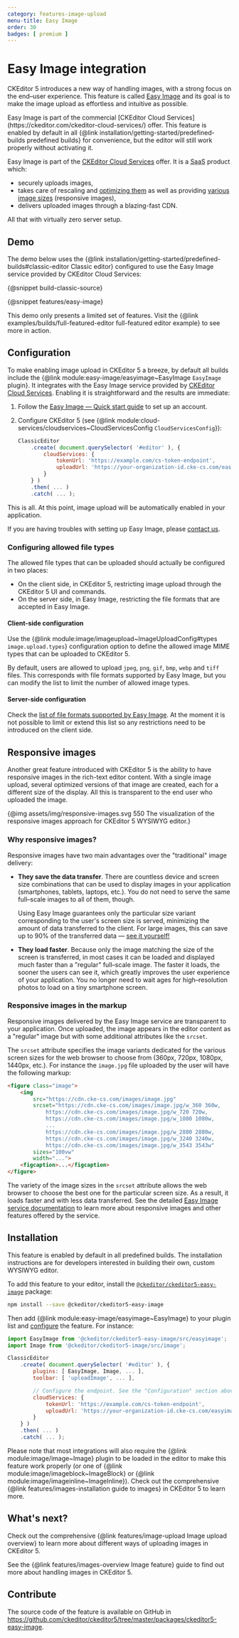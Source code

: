 ```yaml
---
category: features-image-upload
menu-title: Easy Image
order: 30
badges: [ premium ]
---
```


# Easy Image integration

CKEditor 5 introduces a new way of handling images, with a strong focus on the end–user experience. This feature is called [Easy Image](https://ckeditor.com/ckeditor-cloud-services/easy-image/) and its goal is to make the image upload as effortless and intuitive as possible.

<info-box info>
	Easy Image is part of the commercial [CKEditor Cloud Services](https://ckeditor.com/ckeditor-cloud-services/) offer. This feature is enabled by default in all {@link installation/getting-started/predefined-builds predefined builds} for convenience, but the editor will still work properly without activating it.
</info-box>

Easy Image is part of the [CKEditor Cloud Services](https://ckeditor.com/ckeditor-cloud-services/) offer. It is a <abbr title="Software as a service">SaaS</abbr> product which:

* securely uploads images,
* takes care of rescaling and [optimizing them](https://ckeditor.com/docs/cs/latest/guides/easy-image/service-details.html#image-processing) as well as providing [various image sizes](#responsive-images) (responsive images), <!-- absolute link -->
* delivers uploaded images through a blazing-fast CDN.

All that with virtually zero server setup.

## Demo

The demo below uses the {@link installation/getting-started/predefined-builds#classic-editor Classic editor} configured to use the Easy Image service provided by CKEditor Cloud Services:

{@snippet build-classic-source}

{@snippet features/easy-image}

<info-box info>
	This demo only presents a limited set of features. Visit the {@link examples/builds/full-featured-editor full-featured editor example} to see more in action.
</info-box>

## Configuration

To make enabling image upload in CKEditor 5 a breeze, by default all builds include the {@link module:easy-image/easyimage~EasyImage `EasyImage` plugin}. It integrates with the Easy Image service provided by [CKEditor Cloud Services](https://ckeditor.com/ckeditor-cloud-services/). Enabling it is straightforward and the results are immediate:

1. Follow the [Easy Image &mdash; Quick start guide](https://ckeditor.com/docs/cs/latest/guides/easy-image/quick-start.html) to set up an account.
2. Configure CKEditor 5 (see {@link module:cloud-services/cloudservices~CloudServicesConfig `CloudServicesConfig`}):

	```js
	ClassicEditor
		.create( document.querySelector( '#editor' ), {
			cloudServices: {
				tokenUrl: 'https://example.com/cs-token-endpoint',
				uploadUrl: 'https://your-organization-id.cke-cs.com/easyimage/upload/'
			}
		} )
		.then( ... )
		.catch( ... );
	```

This is all. At this point, image upload will be automatically enabled in your application.

If you are having troubles with setting up Easy Image, please [contact us](https://ckeditor.com/contact/).

### Configuring allowed file types

The allowed file types that can be uploaded should actually be configured in two places:

* On the client side, in CKEditor 5, restricting image upload through the CKEditor 5 UI and commands.
* On the server side, in Easy Image, restricting the file formats that are accepted in Easy Image.

#### Client-side configuration

Use the {@link module:image/imageupload~ImageUploadConfig#types `image.upload.types`} configuration option to define the allowed image MIME types that can be uploaded to CKEditor 5.

By default, users are allowed to upload `jpeg`, `png`, `gif`, `bmp`, `webp` and `tiff` files. This corresponds with file formats supported by Easy Image, but you can modify the list to limit the number of allowed image types.

#### Server-side configuration

Check the [list of file formats supported by Easy Image](https://ckeditor.com/docs/cs/latest/guides/easy-image/service-details.html#supported-file-formats). At the moment it is not possible to limit or extend this list so any restrictions need to be introduced on the client side.

## Responsive images

Another great feature introduced with CKEditor 5 is the ability to have responsive images in the rich-text editor content. With a single image upload, several optimized versions of that image are created, each for a different size of the display. All this is transparent to the end user who uploaded the image.

{@img assets/img/responsive-images.svg 550 The visualization of the responsive images approach for CKEditor 5 WYSIWYG editor.}

### Why responsive images?

Responsive images have two main advantages over the "traditional" image delivery:

* **They save the data transfer**. There are countless device and screen size combinations that can be used to display images in your application (smartphones, tablets, laptops, etc.). You do not need to serve the same full–scale images to all of them, though.

	Using Easy Image guarantees only the particular size variant corresponding to the user's screen size is served, minimizing the amount of data transferred to the client. For large images, this can save up to 90% of the transferred data &mdash; [see it yourself!](https://ckeditor.com/ckeditor-cloud-services/easy-image/)
* **They load faster**. Because only the image matching the size of the screen is transferred, in most cases it can be loaded and displayed much faster than a "regular" full–scale image. The faster it loads, the sooner the users can see it, which greatly improves the user experience of your application. You no longer need to wait ages for high–resolution photos to load on a tiny smartphone screen.

### Responsive images in the markup

Responsive images delivered by the Easy Image service are transparent to your application. Once uploaded, the image appears in the editor content as a "regular" image but with some additional attributes like the `srcset`.

The `srcset` attribute specifies the image variants dedicated for the various screen sizes for the web browser to choose from (360px, 720px, 1080px, 1440px, etc.). For instance the `image.jpg` file  uploaded by the user will have the following markup:

```html
<figure class="image">
	<img
		src="https://cdn.cke-cs.com/images/image.jpg"
		srcset="https://cdn.cke-cs.com/images/image.jpg/w_360 360w,
			https://cdn.cke-cs.com/images/image.jpg/w_720 720w,
			https://cdn.cke-cs.com/images/image.jpg/w_1080 1080w,
			...
			https://cdn.cke-cs.com/images/image.jpg/w_2880 2880w,
			https://cdn.cke-cs.com/images/image.jpg/w_3240 3240w,
			https://cdn.cke-cs.com/images/image.jpg/w_3543 3543w"
		sizes="100vw"
		width="...">
	<figcaption>...</figcaption>
</figure>
```

The variety of the image sizes in the `srcset` attribute allows the web browser to choose the best one for the particular screen size. As a result, it loads faster and with less data transferred. See the detailed [Easy Image service documentation](https://ckeditor.com/docs/cs/latest/guides/easy-image/service-details.html) to learn more about responsive images and other features offered by the service.

## Installation

<info-box info>
	This feature is enabled by default in all predefined builds. The installation instructions are for developers interested in building their own, custom WYSIWYG editor.
</info-box>

To add this feature to your editor, install the [`@ckeditor/ckeditor5-easy-image`](https://www.npmjs.com/package/@ckeditor/ckeditor5-easy-image) package:

```bash
npm install --save @ckeditor/ckeditor5-easy-image
```

Then add {@link module:easy-image/easyimage~EasyImage} to your plugin list and [configure](#configuration) the feature. For instance:

```js
import EasyImage from '@ckeditor/ckeditor5-easy-image/src/easyimage';
import Image from '@ckeditor/ckeditor5-image/src/image';

ClassicEditor
	.create( document.querySelector( '#editor' ), {
		plugins: [ EasyImage, Image, ... ],
		toolbar: [ 'uploadImage', ... ],

		// Configure the endpoint. See the "Configuration" section above.
		cloudServices: {
			tokenUrl: 'https://example.com/cs-token-endpoint',
			uploadUrl: 'https://your-organization-id.cke-cs.com/easyimage/upload/'
		}
	} )
	.then( ... )
	.catch( ... );
```

<info-box info>
	Please note that most integrations will also require the {@link module:image/image~Image} plugin to be loaded in the editor to make this feature work properly (or one of {@link module:image/imageblock~ImageBlock} or {@link module:image/imageinline~ImageInline}). Check out the comprehensive {@link features/images-installation guide to images} in CKEditor 5 to learn more.
</info-box>

## What's next?

Check out the comprehensive {@link features/image-upload Image upload overview} to learn more about different ways of uploading images in CKEditor 5.

See the {@link features/images-overview Image feature} guide to find out more about handling images in CKEditor 5.

## Contribute

The source code of the feature is available on GitHub in https://github.com/ckeditor/ckeditor5/tree/master/packages/ckeditor5-easy-image.
